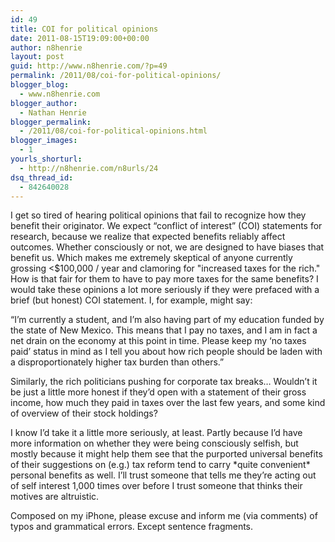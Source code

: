 ```yaml
---
id: 49
title: COI for political opinions
date: 2011-08-15T19:09:00+00:00
author: n8henrie
layout: post
guid: http://www.n8henrie.com/?p=49
permalink: /2011/08/coi-for-political-opinions/
blogger_blog:
  - www.n8henrie.com
blogger_author:
  - Nathan Henrie
blogger_permalink:
  - /2011/08/coi-for-political-opinions.html
blogger_images:
  - 1
yourls_shorturl:
  - http://n8henrie.com/n8urls/24
dsq_thread_id:
  - 842640028
---
```

<div>
  I get so tired of hearing political opinions that fail to recognize how they benefit their originator. We expect &#8220;conflict of interest&#8221; (COI) statements for research, because we realize that expected benefits reliably affect outcomes. Whether consciously or not, we are designed to have biases that benefit us. Which makes me extremely skeptical of anyone currently grossing <$100,000 / year and clamoring for "increased taxes for the rich." How is that fair for them to have to pay more taxes for the same benefits? I would take these opinions a lot more seriously if they were prefaced with a brief (but honest) COI statement. I, for example, might say: 
  
  <p>
    &#8220;I&#8217;m currently a student, and I&#8217;m also having part of my education funded by the state of New Mexico. This means that I pay no taxes, and I am in fact a net drain on the economy at this point in time. Please keep my &#8216;no taxes paid&#8217; status in mind as I tell you about how rich people should be laden with a disproportionately higher tax burden than others.&#8221;
  </p>
  
  <p>
    Similarly, the rich politicians pushing for corporate tax breaks&#8230; Wouldn&#8217;t it be just a little more honest if they&#8217;d open with a statement of their gross income, how much they paid in taxes over the last few years, and some kind of overview of their stock holdings?
  </p>
  
  <p>
    I know I&#8217;d take it a little more seriously, at least. Partly because I&#8217;d have more information on whether they were being consciously selfish, but mostly because it might help them see that the purported universal benefits of their suggestions on (e.g.) tax reform tend to carry *quite convenient* personal benefits as well. I&#8217;ll trust someone that tells me they&#8217;re acting out of self interest 1,000 times over before I trust someone that thinks their motives are altruistic.
  </p>
  
  <p>
    Composed on my iPhone, please excuse and inform me (via comments) of typos and grammatical errors. Except sentence fragments.
  </p>
</div>

<div>
</div>